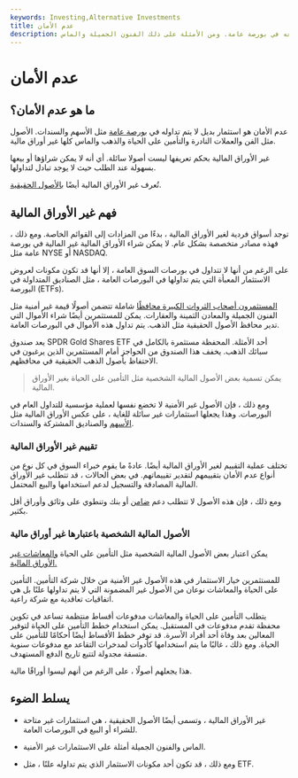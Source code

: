 ```yaml
---
keywords: Investing,Alternative Investments
title: عدم الأمان
description: عدم الأمان هو استثمار بديل لا يتم شراؤه وبيعه في بورصة عامة. ومن الأمثلة على ذلك الفنون الجميلة والماس.
---
```


# عدم الأمان
## ما هو عدم الأمان؟

عدم الأمان هو استثمار بديل لا يتم تداوله في [بورصة عامة](/exchange) مثل الأسهم والسندات. الأصول مثل الفن والعملات النادرة والتأمين على الحياة والذهب والماس كلها غير أوراق مالية.

غير الأوراق المالية بحكم تعريفها ليست أصولا سائلة. أي أنه لا يمكن شراؤها أو بيعها بسهولة عند الطلب حيث لا يوجد تبادل لتداولها.

تُعرف غير الأوراق المالية أيضًا [بالأصول الحقيقية](/realasset).

## فهم غير الأوراق المالية

توجد أسواق فردية لغير الأوراق المالية ، بدءًا من المزادات إلى القوائم الخاصة. ومع ذلك ، فهذه مصادر متخصصة بشكل عام. لا يمكن شراء الأوراق المالية غير المالية في بورصة عامة مثل NYSE أو NASDAQ.

على الرغم من أنها لا تتداول في بورصات السوق العامة ، إلا أنها قد تكون مكونات لعروض الاستثمار المعبأة التي يتم تداولها في البورصات العامة ، مثل الصناديق المتداولة في البورصة (ETFs).

[المستثمرون أصحاب الثروات الكبيرة محافظًا](/hnwi) شاملة تتضمن أصولًا قيمة غير أمنية مثل الفنون الجميلة والمعادن الثمينة والعقارات. يمكن للمستثمرين أيضًا شراء الأموال التي تدير محافظ الأصول الحقيقية مثل الذهب. يتم تداول هذه الأموال في البورصات العامة.

يعد صندوق SPDR Gold Shares ETF أحد الأمثلة. المحفظة مستثمرة بالكامل في سبائك الذهب. يخفف هذا الصندوق من الحواجز أمام المستثمرين الذين يرغبون في الاحتفاظ بأصول الذهب الحقيقية في محافظهم.

> يمكن تسمية بعض الأصول المالية الشخصية مثل التأمين على الحياة بغير الأوراق المالية.

>

ومع ذلك ، فإن الأصول غير الأمنية لا تخضع نفسها لعملية مؤسسية للتداول العام في البورصات. وهذا يجعلها استثمارات غير سائلة للغاية ، على عكس الأوراق المالية مثل [الأسهم](/stock) والصناديق المشتركة والسندات.

### تقييم غير الأوراق المالية

تختلف عملية التقييم لغير الأوراق المالية أيضًا. عادةً ما يقوم خبراء السوق في كل نوع من أنواع عدم الأمان بتقييمهم لتقدير تقييماتهم. في بعض الحالات ، قد تتطلب غير الأوراق المالية المصادقة والتسجيل لدعم استخدامها والبيع المحتمل.

ومع ذلك ، فإن هذه الأصول لا تتطلب دعم [ضامن](/underwriter) أو بنك وتنطوي على وثائق وأوراق أقل بكثير.

### الأصول المالية الشخصية باعتبارها غير أوراق مالية

يمكن اعتبار بعض الأصول المالية الشخصية مثل التأمين على الحياة [والمعاشات غير الأوراق المالية.](/annuity)

للمستثمرين خيار الاستثمار في هذه الأصول غير الأمنية من خلال شركة التأمين. التأمين على الحياة والمعاشات نوعان من الأصول غير المضمونة التي لا يتم تداولها علنًا بل هي اتفاقيات تعاقدية مع شركة راعية.

يتطلب التأمين على الحياة والمعاشات مدفوعات أقساط منتظمة تساعد في تكوين محفظة تقدم مدفوعات في المستقبل. يمكن استخدام خطط التأمين على الحياة لتوفير المعالين بعد وفاة أحد أفراد الأسرة. قد توفر خطط الأقساط أيضًا أحكامًا للتأمين على الحياة. ومع ذلك ، غالبًا ما يتم استخدامها كأدوات لمدخرات التقاعد مع مدفوعات سنوية متسقة مجدولة لتتبع تاريخ الدفع المستهدف.

هذا يجعلهم أصولًا ، على الرغم من أنهم ليسوا أوراقًا مالية.

## يسلط الضوء

- غير الأوراق المالية ، وتسمى أيضًا الأصول الحقيقية ، هي استثمارات غير متاحة للشراء أو البيع في البورصات العامة.

- الماس والفنون الجميلة أمثلة على الاستثمارات غير الأمنية.

- ومع ذلك ، قد تكون أحد مكونات الاستثمار الذي يتم تداوله علنًا ، مثل ETF.


